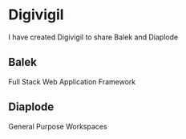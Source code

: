 # Digivigil 
I have created Digivigil to share Balek and Diaplode

## Balek
Full Stack Web Application Framework

## Diaplode
General Purpose Workspaces
